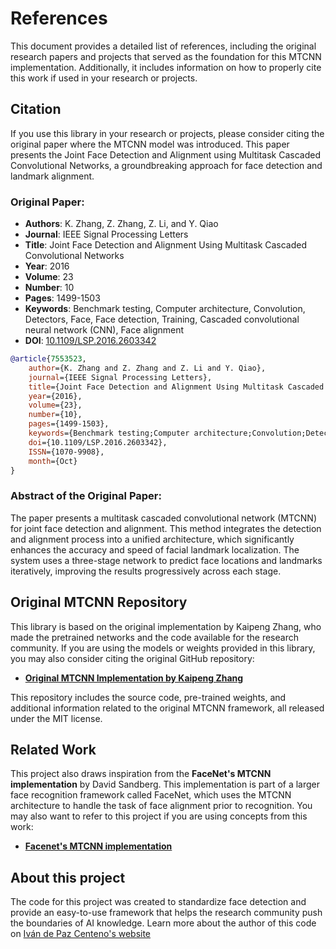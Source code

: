 # References

This document provides a detailed list of references, including the original research papers and projects that served as the foundation for this MTCNN implementation. Additionally, it includes information on how to properly cite this work if used in your research or projects.

## Citation

If you use this library in your research or projects, please consider citing the original paper where the MTCNN model was introduced. This paper presents the Joint Face Detection and Alignment using Multitask Cascaded Convolutional Networks, a groundbreaking approach for face detection and landmark alignment.

### Original Paper:

- **Authors**: K. Zhang, Z. Zhang, Z. Li, and Y. Qiao
- **Journal**: IEEE Signal Processing Letters
- **Title**: Joint Face Detection and Alignment Using Multitask Cascaded Convolutional Networks
- **Year**: 2016
- **Volume**: 23
- **Number**: 10
- **Pages**: 1499-1503
- **Keywords**: Benchmark testing, Computer architecture, Convolution, Detectors, Face, Face detection, Training, Cascaded convolutional neural network (CNN), Face alignment
- **DOI**: [10.1109/LSP.2016.2603342](https://doi.org/10.1109/LSP.2016.2603342)

```bibtex
@article{7553523,
    author={K. Zhang and Z. Zhang and Z. Li and Y. Qiao}, 
    journal={IEEE Signal Processing Letters}, 
    title={Joint Face Detection and Alignment Using Multitask Cascaded Convolutional Networks}, 
    year={2016}, 
    volume={23}, 
    number={10}, 
    pages={1499-1503}, 
    keywords={Benchmark testing;Computer architecture;Convolution;Detectors;Face;Face detection;Training;Cascaded convolutional neural network (CNN);face alignment;face detection}, 
    doi={10.1109/LSP.2016.2603342}, 
    ISSN={1070-9908}, 
    month={Oct}
}
```

### Abstract of the Original Paper:
The paper presents a multitask cascaded convolutional network (MTCNN) for joint face detection and alignment. This method integrates the detection and alignment process into a unified architecture, which significantly enhances the accuracy and speed of facial landmark localization. The system uses a three-stage network to predict face locations and landmarks iteratively, improving the results progressively across each stage.

## Original MTCNN Repository

This library is based on the original implementation by Kaipeng Zhang, who made the pretrained networks and the code available for the research community. If you are using the models or weights provided in this library, you may also consider citing the original GitHub repository:

- **[Original MTCNN Implementation by Kaipeng Zhang](https://github.com/kpzhang93/MTCNN_face_detection_alignment/tree/master/code)**

This repository includes the source code, pre-trained weights, and additional information related to the original MTCNN framework, all released under the MIT license.

## Related Work

This project also draws inspiration from the **FaceNet's MTCNN implementation** by David Sandberg. This implementation is part of a larger face recognition framework called FaceNet, which uses the MTCNN architecture to handle the task of face alignment prior to recognition. You may also want to refer to this project if you are using concepts from this work:

- **[Facenet's MTCNN implementation](https://github.com/davidsandberg/facenet/tree/master/src/align)**


## About this project

The code for this project was created to standardize face detection and provide an easy-to-use framework that helps the research community push the boundaries of AI knowledge. Learn more about the author of this code on [Iván de Paz Centeno's website](https://ipazc.com)

